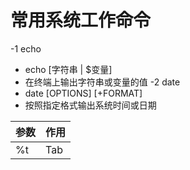 # 常用系统工作命令
-1 echo
  - echo [字符串 | $变量]
  - 在终端上输出字符串或变量的值
-2 date
  - date [OPTIONS] [+FORMAT]
  - 按照指定格式输出系统时间或日期
  
**参数** | **作用**
-- | --
 %t | Tab 
